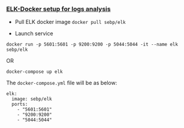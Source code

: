 

### [ELK-Docker setup for logs analysis](https://elk-docker.readthedocs.io)

- Pull ELK docker image
`docker pull sebp/elk`

- Launch service
```
docker run -p 5601:5601 -p 9200:9200 -p 5044:5044 -it --name elk sebp/elk
```

OR

```
docker-compose up elk
```
The `docker-compose.yml` file will be as below:
```
elk:
  image: sebp/elk
  ports:
    - "5601:5601"
    - "9200:9200"
    - "5044:5044"
```